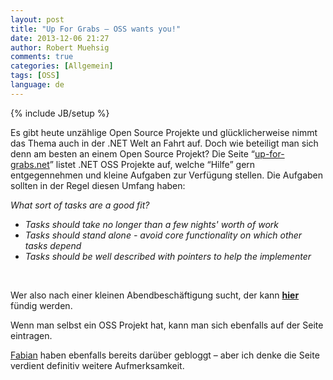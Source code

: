 ```yaml
---
layout: post
title: "Up For Grabs – OSS wants you!"
date: 2013-12-06 21:27
author: Robert Muehsig
comments: true
categories: [Allgemein]
tags: [OSS]
language: de
---
```

{% include JB/setup %}
<p>Es gibt heute unzählige Open Source Projekte und glücklicherweise nimmt das Thema auch in der .NET Welt an Fahrt auf. Doch wie beteiligt man sich denn am besten an einem Open Source Projekt? Die Seite “<a href="http://up-for-grabs.net/">up-for-grabs.net</a>” listet .NET OSS Projekte auf, welche “Hilfe” gern entgegennehmen und kleine Aufgaben zur Verfügung stellen. Die Aufgaben sollten in der Regel diesen Umfang haben:</p> <p><em>What sort of tasks are a good fit?</em> <ul> <li><em>Tasks should take no longer than a few nights' worth of work </em> <li><em>Tasks should stand alone - avoid core functionality on which other tasks depend </em> <li><em>Tasks should be well described with pointers to help the implementer</em></li></ul> <p><em></em>&nbsp;</p> <p>Wer also nach einer kleinen Abendbeschäftigung sucht, der kann <strong><a href="http://up-for-grabs.net/#/">hier</a></strong> fündig werden.</p> <p>Wenn man selbst ein OSS Projekt hat, kann man sich ebenfalls auf der Seite eintragen. </p> <p><a href="http://www.fabiandeitelhoff.de/2013/12/einfacher-einstieg-in-open-source-projekte/">Fabian</a> haben ebenfalls bereits darüber gebloggt – aber ich denke die Seite verdient definitiv weitere Aufmerksamkeit.</p>
